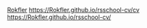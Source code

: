 [Rokfler](https://github.com/Rokfler)
https://Rokfler.github.io/rsschool-cv/cv
https://Rokfler.github.io/rsschool-cv/
